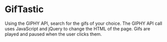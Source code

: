 # GifTastic

Using the GIPHY API, search for the gifs of your choice. The GIPHY API call uses JavaScript and jQuery to change the HTML of the page. Gifs are played and paused when the user clicks them. 